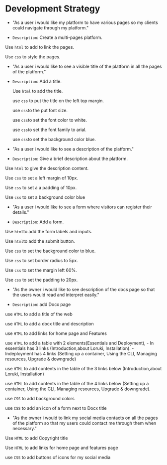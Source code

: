 # Development Strategy

- "As a user i would like my platform to have various pages so my clients could
  navigate through my platform."

- `Description`: Create a multi-pages platform.

Use `html` to add to link the pages.

Use `css` to style the pages.

- "As a user i would like to see a visible title of the platform in all the
  pages of the platform."
- `Description`: Add a title.

  Use `html` to add the title.

  use `css` to put the title on the left top margin.

  use `css`to the put font size.

  use `css`to set the font color to white.

  use `css`to set the font family to arial.

  use `css`to set the background color blue.

- "As a user i would like to see a description of the platform."

- `Description`: Give a brief description about the platform.

Use `html` to give the description content.

Use `css` to set a left margin of 10px.

Use `css` to set a a padding of 10px.

Use `css` to set a background color blue

- "As a user i would like to see a form where visitors can register their
  details."

- `Description`: Add a form.

Use `html`to add the form labels and inputs.

Use `html`to add the submit button.

Use `css` to set the background color to blue.

Use `css` to set border radius to 5px.

Use `css` to set the margin left 60%.

Use `css` to set the padding to 20px.

- "As the owner i would like to see description of the docs page so that the
  users would read and interpret easily."

- `Description`: add Docx page

use `HTML` to add a title of the web

use `HTML` to add a docx title and description

use `HTML` to add links for home page and Features

use `HTML` to add a table with 2 elements(Essentials and Deployment), - In
essentials has 3 links (Introduction,about Loruki, Installation). - Indeployment
has 4 links (Setting up a container, Using the CLI, Managing resources, Upgrade
& downgrade)

use `HTML` to add contents in the table of the 3 links below (Introduction,about
Loruki, Installation)

use `HTML` to add contents in the table of the 4 links below (Setting up a
container, Using the CLI, Managing resources, Upgrade & downgrade).

use `CSS` to add background colors

use `CSS` to add an icon of a form next to Docx title

- "As the owner i would to link my social media contacts on all the pages of the
  platform so that my users could contact me through them when necessary."

Use `HTML` to add Copyright title

Use `HTML` to add links for home page and features page

use `CSS` to add buttons of icons for my social media
